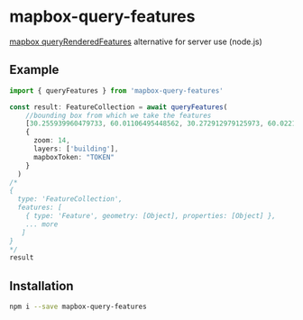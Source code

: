 # mapbox-query-features

[mapbox queryRenderedFeatures](https://docs.mapbox.com/mapbox-gl-js/api/map/#map#queryrenderedfeatures) alternative for server use (node.js)

## Example

```ts
import { queryFeatures } from 'mapbox-query-features'

const result: FeatureCollection = await queryFeatures(
    //bounding box from which we take the features 
    [30.255939960479733, 60.01106495448562, 30.272912979125973, 60.02215300039876],
    {
      zoom: 14,
      layers: ['building'],
      mapboxToken: "TOKEN"
    }
  )
/*
{
  type: 'FeatureCollection',
  features: [
    { type: 'Feature', geometry: [Object], properties: [Object] },
    ... more
   ]
}
*/
result

```
## Installation

```sh
npm i --save mapbox-query-features
```